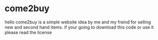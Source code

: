 # come2buy
hello come2buy is a simple website idea by me and my freind for selling new and second hand items.
if your going to download this code or use it please read the license
